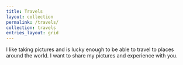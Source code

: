 ```yaml
---
title: Travels
layout: collection
permalink: /travels/
collection: travels
entries_layout: grid
---
```


I like taking pictures and is lucky enough to be able to travel to places around the world. 
I want to share my pictures and experience with you. 